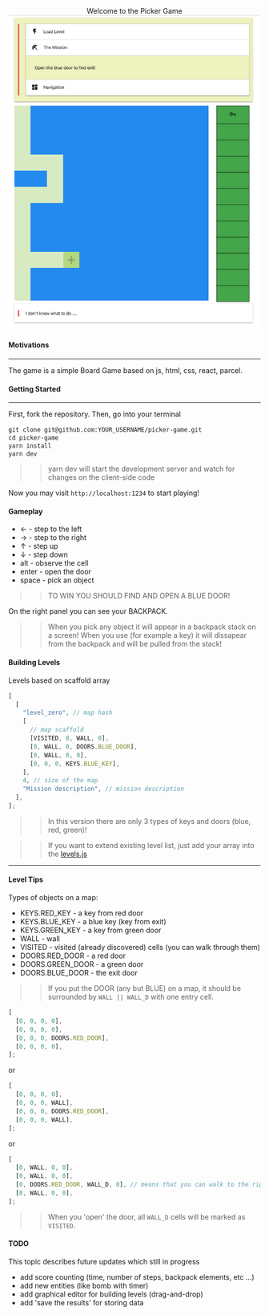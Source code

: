 <center>Welcome to the Picker Game</center>
<img src='./assets/screenshot.png' />

#### Motivations

---

The game is a simple Board Game based on js, html, css, react, parcel.

#### Getting Started

---

First, fork the repository. Then, go into your terminal

```terminal
git clone git@github.com:YOUR_USERNAME/picker-game.git
cd picker-game
yarn install
yarn dev
```

> > yarn dev will start the development server and watch for changes on the client-side code

Now you may visit <code>http://localhost:1234</code> to start playing!

#### Gameplay

- <span>&#8592;</span> - step to the left
- <span>&#8594;</span> - step to the right
- <span>&#8593;</span> - step up
- <span>&#8595;</span> - step down
- <span>alt</span> - observe the cell
- <span>enter</span> - open the door
- <span>space</span> - pick an object

> > TO WIN YOU SHOULD FIND AND OPEN A BLUE DOOR!

On the right panel you can see your BACKPACK.

> > When you pick any object it will appear in a backpack stack on a screen!
> > When you use (for example a key) it will dissapear from the backpack and will be pulled from the stack!

#### Building Levels

Levels based on scaffold array

```javascript
[
  [
    "level_zero", // map hash
    [
      // map scaffold
      [VISITED, 0, WALL, 0],
      [0, WALL, 0, DOORS.BLUE_DOOR],
      [0, WALL, 0, 0],
      [0, 0, 0, KEYS.BLUE_KEY],
    ],
    4, // size of the map
    "Mission description", // mission description
  ],
];
```

> > In this version there are only 3 types of keys and doors (blue, red, green)!

> > If you want to extend existing level list, just add your array into the [levels.js](https://github.com/yacheckalin/picker-game/blob/master/levels.js)

---

#### Level Tips

Types of objects on a map:

- KEYS.RED_KEY - a key from red door
- KEYS.BLUE_KEY - a blue key (key from exit)
- KEYS.GREEN_KEY - a key from green door
- WALL - wall
- VISITED - visited (already discovered) cells (you can walk through them)
- DOORS.RED_DOOR - a red door
- DOORS.GREEN_DOOR - a green door
- DOORS.BLUE_DOOR - the exit door

> > If you put the DOOR (any but BLUE) on a map, it should be surrounded by <code>WALL || WALL_D</code> with one entry cell.

```javascript
[
  [0, 0, 0, 0],
  [0, 0, 0, 0],
  [0, 0, 0, DOORS.RED_DOOR],
  [0, 0, 0, 0],
];
```

or

```javascript
[
  [0, 0, 0, 0],
  [0, 0, 0, WALL],
  [0, 0, 0, DOORS.RED_DOOR],
  [0, 0, 0, WALL],
];
```

or

```javascript
[
  [0, WALL, 0, 0],
  [0, WALL, 0, 0],
  [0, DOORS.RED_DOOR, WALL_D, 0], // means that you can walk to the right through the door
  [0, WALL, 0, 0],
];
```

> > When you 'open' the door, all <code>WALL_D</code> cells will be marked as <code>VISITED</code>.

#### TODO

This topic describes future updates which still in progress

- add score counting (time, number of steps, backpack elements, etc ...)
- add new entities (like bomb with timer)
- add graphical editor for building levels (drag-and-drop)
- add 'save the results' for storing data
